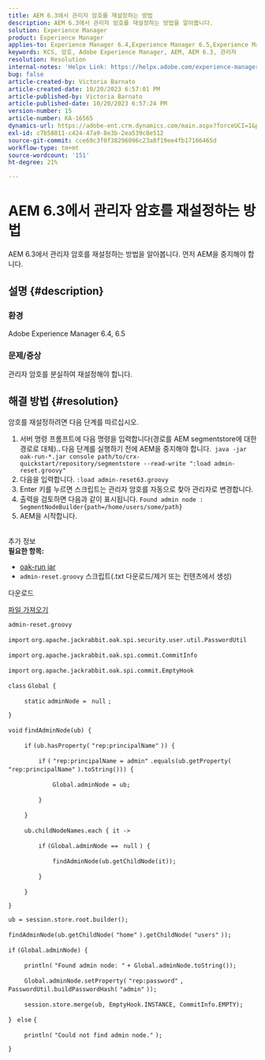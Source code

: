 ```yaml
---
title: AEM 6.3에서 관리자 암호를 재설정하는 방법
description: AEM 6.3에서 관리자 암호를 재설정하는 방법을 알아봅니다.
solution: Experience Manager
product: Experience Manager
applies-to: Experience Manager 6.4,Experience Manager 6.5,Experience Manager
keywords: KCS, 암호, Adobe Experience Manager, AEM, AEM 6.3, 관리자
resolution: Resolution
internal-notes: 'Helpx Link: https://helpx.adobe.com/experience-manager/kb/How-to-reset-the-admin-password-in-AEM-6-3.html'
bug: false
article-created-by: Victoria Barnato
article-created-date: 10/20/2023 6:57:01 PM
article-published-by: Victoria Barnato
article-published-date: 10/20/2023 6:57:24 PM
version-number: 15
article-number: KA-16565
dynamics-url: https://adobe-ent.crm.dynamics.com/main.aspx?forceUCI=1&pagetype=entityrecord&etn=knowledgearticle&id=0f900d73-7a6f-ee11-8df0-6045bd0061cb
exl-id: c7b58011-c424-47a9-8e3b-2ea539c8e512
source-git-commit: cce69c3f0f38296096c23a8f19ee4fb17166465d
workflow-type: tm+mt
source-wordcount: '151'
ht-degree: 21%

---
```


# AEM 6.3에서 관리자 암호를 재설정하는 방법


AEM 6.3에서 관리자 암호를 재설정하는 방법을 알아봅니다. 먼저 AEM을 중지해야 합니다.

## 설명 {#description}


### <b>환경</b>

Adobe Experience Manager 6.4, 6.5



### <b>문제/증상</b>

관리자 암호를 분실하여 재설정해야 합니다.


## 해결 방법 {#resolution}


암호를 재설정하려면 다음 단계를 따르십시오.

1. 서버 명령 프롬프트에 다음 명령을 입력합니다(경로를 AEM segmentstore에 대한 경로로 대체).<b>. </b>다음 단계를 실행하기 전에 AEM을 중지해야 합니다.` java -jar oak-run-*.jar console path/to/crx-quickstart/repository/segmentstore --read-write ":load admin-reset.groovy"`
2. 다음을 입력합니다. `:load admin-reset63.groovy`
3. Enter 키를 누르면 스크립트는 관리자 암호를 자동으로 찾아 관리자로 변경합니다.
4. 출력을 검토하면 다음과 같이 표시됩니다. `Found admin node : SegmentNodeBuilder{path=/home/users/some/path}`
5. AEM을 시작합니다.

<br>추가 정보<br>
<b>필요한 항목:</b>

- [oak-run jar](https://repo1.maven.org/maven2/org/apache/jackrabbit/oak-run/)
- `admin-reset.groovy` 스크립트(.txt 다운로드/제거 또는 컨텐츠에서 생성)


다운로드

[파일 가져오기](https://helpx.adobe.com/content/dam/help/en/experience-manager/kb/How-to-reset-the-admin-password-in-AEM-6-3/_jcr_content/main-pars/download_section/download-1/admin-reset_groovy.txt "admin-reset.groovy.txt")

`admin-reset.groovy`



`import` `org.apache.jackrabbit.oak.spi.security.user.util.PasswordUtil`

`import` `org.apache.jackrabbit.oak.spi.commit.CommitInfo`

`import` `org.apache.jackrabbit.oak.spi.commit.EmptyHook`



`class` `Global {`

`    ` `static` `adminNode = ` `null` `;`

`}`



`void` `findAdminNode(ub) {`

`    ` `if` `(ub.hasProperty(` `"rep:principalName"` `)) {`

`        ` `if` `(` `"rep:principalName = admin"` `.equals(ub.getProperty(` `"rep:principalName"` `).toString())) {`

`            ` `Global.adminNode = ub;`

`        ` `}`

`    ` `}`

`    ` `ub.childNodeNames.each { it ->`

`        ` `if` `(Global.adminNode == ` `null` `) {`

`            ` `findAdminNode(ub.getChildNode(it));`

`        ` `}`

`    ` `}`

`}`



`ub = session.store.root.builder();`

`findAdminNode(ub.getChildNode(` `"home"` `).getChildNode(` `"users"` `));`



`if` `(Global.adminNode) {`

`    ` `println(` `"Found admin node: "` `+ Global.adminNode.toString());`

`    ` `Global.adminNode.setProperty(` `"rep:password"` `, PasswordUtil.buildPasswordHash(` `"admin"` `));`

`    ` `session.store.merge(ub, EmptyHook.INSTANCE, CommitInfo.EMPTY);`

`} ` `else` `{`

`    ` `println(` `"Could not find admin node."` `);`

`}`
